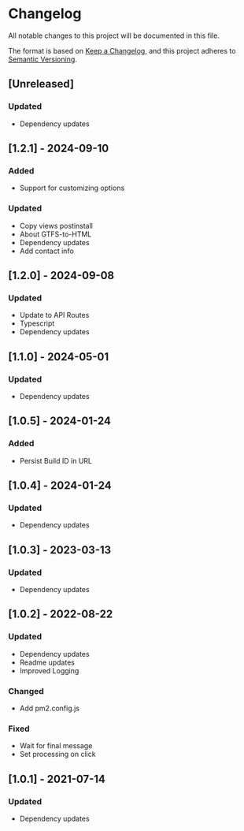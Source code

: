 # Changelog

All notable changes to this project will be documented in this file.

The format is based on [Keep a Changelog](https://keepachangelog.com/en/1.0.0/),
and this project adheres to [Semantic Versioning](https://semver.org/spec/v2.0.0.html).

## [Unreleased]
### Updated
- Dependency updates

## [1.2.1] - 2024-09-10
### Added
- Support for customizing options

### Updated
- Copy views postinstall
- About GTFS-to-HTML
- Dependency updates
- Add contact info

## [1.2.0] - 2024-09-08
### Updated
- Update to API Routes
- Typescript
- Dependency updates

## [1.1.0] - 2024-05-01
### Updated
- Dependency updates

## [1.0.5] - 2024-01-24
### Added
- Persist Build ID in URL

## [1.0.4] - 2024-01-24
### Updated
- Dependency updates

## [1.0.3] - 2023-03-13
### Updated
- Dependency updates

## [1.0.2] - 2022-08-22
### Updated
- Dependency updates
- Readme updates
- Improved Logging

### Changed
- Add pm2.config.js

### Fixed
- Wait for final message
- Set processing on click

## [1.0.1] - 2021-07-14
### Updated
- Dependency updates
